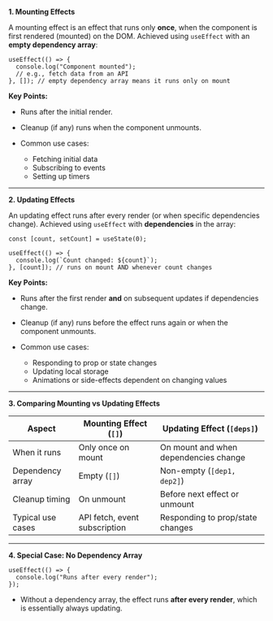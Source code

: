 **1. Mounting Effects**

A mounting effect is an effect that runs only **once**, when the component is first rendered (mounted) on the DOM.
Achieved using `useEffect` with an **empty dependency array**:

```
useEffect(() => {
  console.log("Component mounted");
  // e.g., fetch data from an API
}, []); // empty dependency array means it runs only on mount
```

**Key Points:**

* Runs after the initial render.
* Cleanup (if any) runs when the component unmounts.
* Common use cases:

  * Fetching initial data
  * Subscribing to events
  * Setting up timers

---

**2. Updating Effects**

An updating effect runs after every render (or when specific dependencies change).
Achieved using `useEffect` with **dependencies** in the array:

```
const [count, setCount] = useState(0);

useEffect(() => {
  console.log(`Count changed: ${count}`);
}, [count]); // runs on mount AND whenever count changes
```

**Key Points:**

* Runs after the first render **and** on subsequent updates if dependencies change.
* Cleanup (if any) runs before the effect runs again or when the component unmounts.
* Common use cases:

  * Responding to prop or state changes
  * Updating local storage
  * Animations or side-effects dependent on changing values

---

**3. Comparing Mounting vs Updating Effects**

| Aspect            | Mounting Effect (`[]`)        | Updating Effect (`[deps]`)            |
| ----------------- | ----------------------------- | ------------------------------------- |
| When it runs      | Only once on mount            | On mount and when dependencies change |
| Dependency array  | Empty (`[]`)                  | Non-empty (`[dep1, dep2]`)            |
| Cleanup timing    | On unmount                    | Before next effect or unmount         |
| Typical use cases | API fetch, event subscription | Responding to prop/state changes      |

---

**4. Special Case: No Dependency Array**

```
useEffect(() => {
  console.log("Runs after every render");
});
```

* Without a dependency array, the effect runs **after every render**, which is essentially always updating.

 